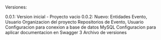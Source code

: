 Versiones:

0.0.1: Version inicial - Proyecto vacio
0.0.2: Nuevo:
			Entidades Evento, Usuario
			Organizacion del proyecto
			Repositorios de Evento, Usuario
			Configuracion para conexion a base de datos MySQL
			Configuracion para aplicar documentacion en Swagger 3
			Archivo de versiones